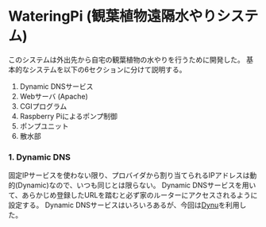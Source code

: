 # WateringPi (観葉植物遠隔水やりシステム)

このシステムは外出先から自宅の観葉植物の水やりを行うために開発した。
基本的なシステムを以下の6セクションに分けて説明する。
1. Dynamic DNSサービス
2. Webサーバ (Apache)
3. CGIプログラム
4. Raspberry Piによるポンプ制御
5. ポンプユニット
6. 散水部

### 1. Dynamic DNS
固定IPサービスを使わない限り、プロバイダから割り当てられるIPアドレスは動的(Dynamic)なので、いつも同じとは限らない。
Dynamic DNSサービスを用いて、あらかじめ登録したURLを踏むと必ず家のルーターにアクセスされるように設定する。
Dynamic DNSサービスはいろいろあるが、今回は[Dynu](https:www.dynu.com/en-US)を利用した。
